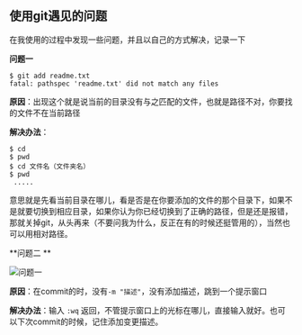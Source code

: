 **使用git遇见的问题**
--
在我使用的过程中发现一些问题，并且以自己的方式解决，记录一下

**问题一**

```
$ git add readme.txt
fatal: pathspec 'readme.txt' did not match any files
```
**原因**：出现这个就是说当前的目录没有与之匹配的文件，也就是路径不对，你要找的文件不在当前路径

**解决办法**：

```
$ cd
$ pwd
$ cd 文件名（文件夹名）
$ pwd
 .....
```
意思就是先看当前目录在哪儿，看是否是在你要添加的文件的那个目录下，如果不是就要切换到相应目录，如果你认为你已经切换到了正确的路径，但是还是报错，那就关掉git，从头再来（不要问我为什么，反正在有的时候还挺管用的），当然也可以用相对路径。

**问题二 **

![问题一](http://img.blog.csdn.net/20170928081448638?watermark/2/text/aHR0cDovL2Jsb2cuY3Nkbi5uZXQvZXJkYWlkYWk=/font/5a6L5L2T/fontsize/400/fill/I0JBQkFCMA==/dissolve/70/gravity/SouthEast)

**原因**：在commit的时，没有`-m "描述"`，没有添加描述，跳到一个提示窗口

**解决办法**：输入 `:wq` 返回，不管提示窗口上的光标在哪儿，直接输入就好。也可以下次commit的时候，记住添加变更描述。